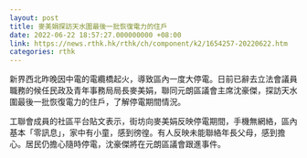 ```yaml
---
layout: post
title: 麥美娟探訪天水圍最後一批恢復電力的住戶
date: 2022-06-22 18:57:27.000000000 +08:00
link: https://news.rthk.hk/rthk/ch/component/k2/1654257-20220622.htm
categories: rthk
---
```


新界西北昨晚因中電的電纜橋起火，導致區內一度大停電。日前已辭去立法會議員職務的候任民政及青年事務局局長麥美娟，聯同元朗區議會主席沈豪傑，探訪天水圍最後一批恢復電力的住戶，了解停電期間情況。

工聯會成員的社區平台貼文表示，街坊向麥美娟反映停電期間，手機無網絡，區內基本「零訊息」，家中有小童，感到徬徨。有人反映未能聯絡年長父母，感到擔心。居民仍擔心隨時停電，沈豪傑將在元朗區議會跟進事件。
